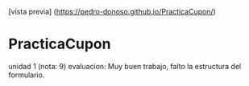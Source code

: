 [vista previa] (https://pedro-donoso.github.io/PracticaCupon/)

# PracticaCupon
 unidad 1 (nota: 9)
evaluacion: Muy buen trabajo, falto la estructura del formulario.
